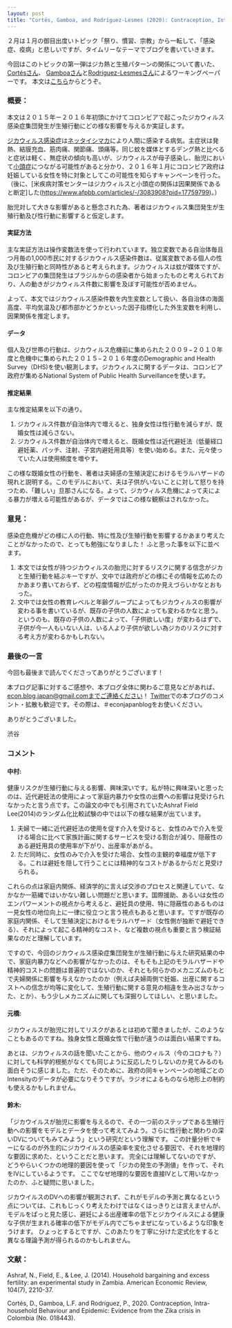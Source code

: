 ```yaml
---
layout: post
title: "Cortés, Gamboa, and Rodríguez-Lesmes (2020): Contraception, Intra-household Behavior and Epidemic: Evidence from the Zika Crisis in Colombia"
---
```


２月は１月の御目出度いトピック「祭り、慣習、宗教」から一転して、「感染症、疫病」と悲しいですが、タイムリーなテーマでブログを書いていきます。

今回はこのトピックの第一弾はジカ熱と生殖パターンの関係について書いた、[Cortésさん](https://research-hub.urosario.edu.co/display/darwin-cortes-cortes)、
[Gamboaさん](https://utadeo.academia.edu/LuisGamboa)と[Rodríguez-Lesmesさん](https://sites.google.com/site/paulrodriguezlesmes/)によるワーキングペーパーです。
本文は[こちら](https://ideas.repec.org/p/rie/riecdt/66.html)からどうぞ。


### **概要：**
本文は２０１５年ー２０１６年初頭にかけてコロンビアで起こったジカウィルス感染症集団発生が生殖行動にどの様な影響を与えるか実証します。

[ジカウィルス感染症](https://ja.wikipedia.org/wiki/%E3%82%B8%E3%82%AB%E7%86%B1)は[ネッタイシマカ](https://ja.wikipedia.org/wiki/%E3%83%8D%E3%83%83%E3%82%BF%E3%82%A4%E3%82%B7%E3%83%9E%E3%82%AB)により人間に感染する病気。主症状は発熱、結膜充血、筋肉痛、関節痛、頭痛等。同じ蚊を媒体とするデング熱と比べると症状は軽く、無症状の傾向も高いが、ジカウィルスが母子感染し、胎児において[小頭症](https://ja.wikipedia.org/wiki/%E5%B0%8F%E9%A0%AD%E7%97%87)につながる可能性があると分かり、２０１６年１月にコロンビア政府は妊娠している女性を特に対象としてこの可能性を知らすキャンペーンを行った。（後に、[米疾病対策センターはジカウィルスと小頭症の関係は因果関係であると断定]した(https://www.afpbb.com/articles/-/3083908?pid=17759799)。）

胎児対して大きな影響があると懸念された為、著者はジカウィルス集団発生が生殖行動及び性行動に影響すると仮定します。

#### 実証方法
主な実証方法は操作変数法を使って行われています。独立変数である自治体毎且つ月毎の1,000市民に対するジカウィルス感染件数は、従属変数である個人の性及び生殖行動と同時性があると考えられます。ジカウィルスは蚊が媒体ですが、コロンビアの集団発生はブラジルからの感染者から始まったものと考えられており、人の動きがジカウィルス件数に影響を及ぼす可能性が否めません。

よって、本文ではジカウィルス感染件数を内生変数として扱い、各自治体の海面高度、平均気温及び都市部かどうかといった因子指標化した外生変数を利用し、因果関係を推定します。

#### データ
個人及び世帯の行動は、ジカウィルス危機前に集められた２００９−２０１０年度と危機中に集められた２０１５−２０１６年度のDemographic and Health Survey（DHS)を使い観測します。ジカウィルスに関するデータは、コロンビア政府が集めるNational System of Public Health Surveillanceを使います。

#### 推定結果
 主な推定結果を以下の通り。
 1. ジカウィルス件数が自治体内で増えると、独身女性は性行動を減らすが、既婚女性は減らさない。
 2. ジカウィルス件数が自治体内で増えると、既婚女性は近代避妊法（低量経口避妊薬、パッチ、注射、子宮内避妊用具等）を使い始める。また、元々使っていた人は使用頻度を増やす。

この様な既婚女性の行動を、著者は夫婦感の生殖決定におけるモラルハザードの現れと説明する。このモデルにおいて、夫は子供がいないことに対して怒りを持つため、「難しい」旦那さんになる。よって、ジカウィルス危機によって夫による暴力が増える可能性があるが、データではこの様な観察はされなかった。

### **意見：**
感染症危機がどの様に人の行動、特に性及び生殖行動を影響するかあまり考えたことがなかったので、とっても勉強になりました！
ふと思った事を以下に並べます。

1. 本文では女性が持つジカウィルスの胎児に対するリスクに関する信念がジカと生殖行動を結ぶキーですが、文中では政府がどの様にその情報を広めたのかあまり書いておらず、どの程度情報が広がったのか見えづらいかなとおもった。
2. 文中では女性の教育レベルと年齢グループによってもジカウィルスの影響が変わる事を書いているが、既存の子供の人数によっても変わるかなと思う。というのも、既存の子供の人数によって、「子供欲しい度」が変わるはずで、子供が今一人もいない人は、いる人より子供が欲しい為ジカのリスクに対する考え方が変わるかもしれない。

### **最後の一言**

今回も最後まで読んでくださってありがとうございます！

本ブログ記事に対するご感想や、本ブログ全体に関わるご意見などがあれば、econ.blog.japan@gmail.comまでご連絡ください！
[Twitter](https://twitter.com/EconJapan)での本ブログのコメント・拡散も歓迎です。その際は、＃econjapanblogをお使いください。

ありがとうございました。

渋谷

### **コメント**

#### **中村:**
健康リスクが生殖行動に与える影響、興味深いです。私が特に興味深いと思ったのは、近代避妊法の使用によって家庭内暴力や女性の出費への影響は見受けられなかったと言う点です。この論文の中でも引用されていたAshraf Field Lee(2014)のランダム化比較試験の中では以下の様な結果が出ています。
1. 夫婦で一緒に近代避妊法の使用を促す介入を受けると、女性のみで介入を受ける場合に比べて家族計画に関するサービスを受ける割合が減り、隠蔽性のある避妊用具の使用率が下がり、出産率があがる。
2. ただ同時に、女性のみで介入を受けた場合、女性の主観的幸福度が低下する。これは避妊を隠して行うことには精神的なコストがあるからだと見受けられる。

これらの点は家庭内関係、経済学的に言えば交渉のプロセスと関連していて、なかなか一筋縄ではいかない難しい問題だと思います。国際援助、あるいは女性のエンパワーメントの視点から考えると、避妊具の使用、特に隠蔽性のあるものは一見女性の地位向上に一律に役立つと言う視点もあると思います。ですが既存の家庭内関係、そして生殖決定におけるモラルハザード（女性側が独断で避妊できる）、それによって起こる精神的なコスト、など複数の視点も重要と言う検証結果なのだと理解しています。

ですので、今回のジカウィルス感染症集団発生が生殖行動に与えた研究結果の中で、家庭内暴力などへの影響がなかったのは、そもそも上記のモラルハザードや精神的コストの問題は普遍的ではないのか、それとも何らかのメカニズムのもとで夫婦関係に影響を与えなかったのか（例えば夫婦両側で妊娠、出産に関するコストへの信念が均等に変化して、生殖行動に関する意見の相違を生み出さなかった、とか）、もう少しメカニズムに関しても深掘りしてほしい、と思いました。


#### **元橋:**

ジカウィルスが胎児に対してリスクがあるとは初めて聞きましたが、このようなこともあるのですね。独身女性と既婚女性で行動が違うのは面白い結果ですね。

あとは、ジカウィルスの話を聞いたことから、他のウィルス（今のコロナも？）に対しても科学的根拠がなくても同じように反応したりしないのか見てみるのも面白そうに感じました。ただ、そのために、政府の同キャンペーンの地域ごとのIntensityのデータが必要になりそうですが。ラジオによるものなら地形上の制約も使えるかもしれません。

#### **鈴木:**

「ジカウイルスが胎児に影響を与えるので、その一つ前のステップである生殖行動への影響をモデルとデータを使って考えてみよう。さらに性行動と関わりの深いDVについてもみてみよう」という研究だという理解です。
この計量分析でキーになるのが外生的にジカウイルスの感染率を変化させる要因で、それを地理的な要因に求めた、ということだと思います。
完全には理解してないのですが、どうやらいくつかの地理的要因を使って「ジカの発生の予測値」を作って、それをIVにしているようです。
ここでなぜ地理的な要因を直接IVとして用いなかったのか、ふと疑問に思いました。

ジカウイルスのDVへの影響が観測されず、これがモデルの予測と異なるという点については、これもじっくり考えたわけではなくはっきりとは言えませんが、モデルをぱっと見た感じ、避妊による出産確率の低下とジカウイルスによる健康な子供が生まれる確率の低下がモデル内でごちゃまぜになっているような印象をうけます。
ひょっとするとですが、このあたりを丁寧に分けた定式化をすると異なる理論予測が得られるのかもしれません。



### **文献：**
Ashraf, N., Field, E., & Lee, J. (2014). Household bargaining and excess fertility: an experimental study in Zambia. American Economic Review, 104(7), 2210-37.

Cortés, D., Gamboa, L.F. and Rodríguez, P., 2020. Contraception, Intra-household Behaviour and Epidemic: Evidence from the Zika crisis in Colombia (No. 018443).
